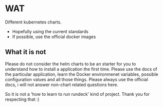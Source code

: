 # WAT

Different kubernetes charts.

- Hopefully using the current standards
- If possible, use the official docker images

## What it is not

Please do not consider the helm charts to be an starter for you to understand how to install a application the first time. Please use the docs of the particular application, learn the Docker
environmenet variables, possible configuration values and all those things. Please always use the
official docs, i will not answer non-chart related questions here.

So it is not a 'how to learn to run rundeck' kind of project. Thank you for respecting that :)
